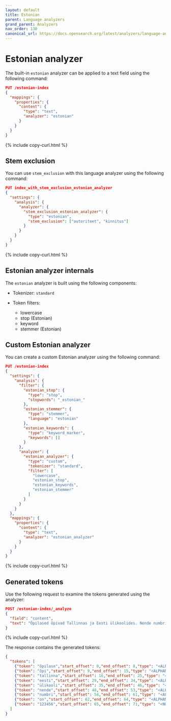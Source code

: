 ```yaml
---
layout: default
title: Estonian
parent: Language analyzers
grand_parent: Analyzers
nav_order: 130
canonical_url: https://docs.opensearch.org/latest/analyzers/language-analyzers/estonian/
---
```


# Estonian analyzer

The built-in `estonian` analyzer can be applied to a text field using the following command:

```json
PUT /estonian-index
{
  "mappings": {
    "properties": {
      "content": {
        "type": "text",
        "analyzer": "estonian"
      }
    }
  }
}
```
{% include copy-curl.html %}

## Stem exclusion

You can use `stem_exclusion` with this language analyzer using the following command:

```json
PUT index_with_stem_exclusion_estonian_analyzer
{
  "settings": {
    "analysis": {
      "analyzer": {
        "stem_exclusion_estonian_analyzer": {
          "type": "estonian",
          "stem_exclusion": ["autoriteet", "kinnitus"]
        }
      }
    }
  }
}
```
{% include copy-curl.html %}

## Estonian analyzer internals

The `estonian` analyzer is built using the following components:

- Tokenizer: `standard`

- Token filters:
  - lowercase
  - stop (Estonian)
  - keyword
  - stemmer (Estonian)

## Custom Estonian analyzer

You can create a custom Estonian analyzer using the following command:

```json
PUT /estonian-index
{
  "settings": {
    "analysis": {
      "filter": {
        "estonian_stop": {
          "type": "stop",
          "stopwords": "_estonian_"
        },
        "estonian_stemmer": {
          "type": "stemmer",
          "language": "estonian"
        },
        "estonian_keywords": {
          "type": "keyword_marker",
          "keywords": []
        }
      },
      "analyzer": {
        "estonian_analyzer": {
          "type": "custom",
          "tokenizer": "standard",
          "filter": [
            "lowercase",
            "estonian_stop",
            "estonian_keywords",
            "estonian_stemmer"
          ]
        }
      }
    }
  },
  "mappings": {
    "properties": {
      "content": {
        "type": "text",
        "analyzer": "estonian_analyzer"
      }
    }
  }
}
```
{% include copy-curl.html %}

## Generated tokens

Use the following request to examine the tokens generated using the analyzer:

```json
POST /estonian-index/_analyze
{
  "field": "content",
  "text": "Õpilased õpivad Tallinnas ja Eesti ülikoolides. Nende numbrid on 123456."
}
```
{% include copy-curl.html %}

The response contains the generated tokens:

```json
{
  "tokens": [
    {"token": "õpilase","start_offset": 0,"end_offset": 8,"type": "<ALPHANUM>","position": 0},
    {"token": "õpi","start_offset": 9,"end_offset": 15,"type": "<ALPHANUM>","position": 1},
    {"token": "tallinna","start_offset": 16,"end_offset": 25,"type": "<ALPHANUM>","position": 2},
    {"token": "eesti","start_offset": 29,"end_offset": 34,"type": "<ALPHANUM>","position": 4},
    {"token": "ülikooli","start_offset": 35,"end_offset": 46,"type": "<ALPHANUM>","position": 5},
    {"token": "nende","start_offset": 48,"end_offset": 53,"type": "<ALPHANUM>","position": 6},
    {"token": "numbri","start_offset": 54,"end_offset": 61,"type": "<ALPHANUM>","position": 7},
    {"token": "on","start_offset": 62,"end_offset": 64,"type": "<ALPHANUM>","position": 8},
    {"token": "123456","start_offset": 65,"end_offset": 71,"type": "<NUM>","position": 9}
  ]
}
```